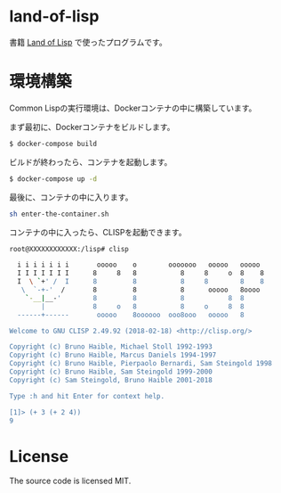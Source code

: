 # land-of-lisp

書籍 [Land of Lisp](https://www.oreilly.co.jp/books/9784873115870/) で使ったプログラムです。  

# 環境構築
Common Lispの実行環境は、Dockerコンテナの中に構築しています。  

まず最初に、Dockerコンテナをビルドします。
```bash
$ docker-compose build
```

ビルドが終わったら、コンテナを起動します。
```bash
$ docker-compose up -d
```

最後に、コンテナの中に入ります。
```bash
sh enter-the-container.sh
```

コンテナの中に入ったら、CLISPを起動できます。
```bash
root@XXXXXXXXXXXX:/lisp# clisp

  i i i i i i i       ooooo    o        ooooooo   ooooo   ooooo
  I I I I I I I      8     8   8           8     8     o  8    8
  I  \ `+' /  I      8         8           8     8        8    8
   \  `-+-'  /       8         8           8      ooooo   8oooo
    `-__|__-'        8         8           8           8  8
        |            8     o   8           8     o     8  8
  ------+------       ooooo    8oooooo  ooo8ooo   ooooo   8

Welcome to GNU CLISP 2.49.92 (2018-02-18) <http://clisp.org/>

Copyright (c) Bruno Haible, Michael Stoll 1992-1993
Copyright (c) Bruno Haible, Marcus Daniels 1994-1997
Copyright (c) Bruno Haible, Pierpaolo Bernardi, Sam Steingold 1998
Copyright (c) Bruno Haible, Sam Steingold 1999-2000
Copyright (c) Sam Steingold, Bruno Haible 2001-2018

Type :h and hit Enter for context help.

[1]> (+ 3 (+ 2 4))
9
```

# License
The source code is licensed MIT.
